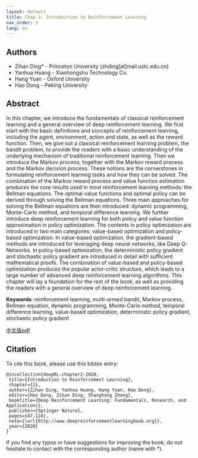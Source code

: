 ```yaml
---
layout: default
title: Chap 2. Introduction to Reinforcement Learning
nav_order: 3
lang: en
---
```


## Authors

- Zihan Ding* - Princeton University (zhding[at]mail.ustc.edu.cn)
- Yanhua Huang - Xiaohongshu Technology Co.
- Hang Yuan - Oxford University
- Hao Dong - Peking University 

## Abstract

In this chapter, we introduce the fundamentals of classical reinforcement learning and a general overview of deep reinforcement learning. We first start with the basic definitions and concepts of reinforcement learning, including the agent, environment, action and state, as well as the reward function. Then, we give out a classical reinforcement learning problem, the bandit problem, to provide the readers with a basic understanding of the underlying mechanism of traditional reinforcement learning. Then we introduce the Markov process, together with the Markov reward process and the Markov decision process. These notions are the cornerstones in formulating reinforcement learning tasks and how they can be solved. The combination of the Markov reward process and value function estimation produces the core results used in most reinforcement learning methods: the Bellman equations. The optimal value functions and optimal policy can be derived through solving the Bellman equations. Three main approaches for solving the Bellman equations are then introduced: dynamic programming, Monte-Carlo method, and temporal difference learning. We further introduce deep reinforcement learning for both policy and value function approximation in policy optimization. The contents in policy optimization are introduced in two main categories: value-based optimization and policy-based optimization. In value-based optimization, the gradient-based methods are introduced for leveraging deep neural networks, like Deep Q-Networks. In policy-based optimization, the deterministic policy gradient and stochastic policy gradient are introduced in detail with sufficient mathematical proofs. The combination of value-based and policy-based optimization produces the popular actor-critic structure, which leads to a large number of advanced deep reinforcement learning algorithms. This chapter will lay a foundation for the rest of the book, as well as providing the readers with a general overview of deep reinforcement learning. 

**Keywords**: reinforcement learning, multi-armed bandit, Markov process, Bellman equation, dynamic programming, Monte-Carlo method, temporal difference learning, value-based optimization, deterministic policy gradient, stochastic policy gradient

[中文版pdf](/assets/pdfs/ch2.pdf)

## Citation

To cite this book, please use this bibtex entry:

```
@incollection{deepRL-chapter2-2020,
 title={Introduction to Reinforcement Learning},
 chapter={2},
 author={Zihan Ding, Yanhua Huang, Hang Yuan, Hao Dong},
 editor={Hao Dong, Zihan Ding, Shanghang Zhang},
 booktitle={Deep Reinforcement Learning: Fundamentals, Research, and Applications},
 publisher={Springer Nature},
 pages={47-124},
 note={\url{http://www.deepreinforcementlearningbook.org}},
 year={2020}
}
```





If you find any typos or have suggestions for improving the book, do not hesitate to contact with the corresponding author (name with *).